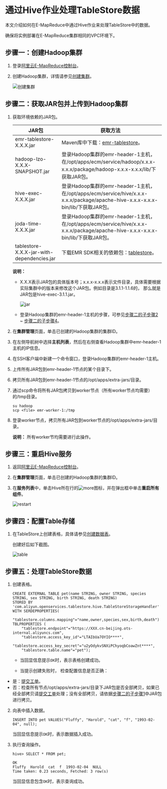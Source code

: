 # 通过Hive作业处理TableStore数据

本文介绍如何在E-MapReduce中通过Hive作业来处理TableStore中的数据。

确保将实例部署在E-MapReduce集群相同的VPC环境下。

## 步骤一：创建Hadoop集群

1.  登录[阿里云E-MapReduce控制台](https://emr.console.aliyun.com)。

2.  创建Hadoop集群，详情请参见[创建集群](/intl.zh-CN/快速入门/创建集群.md)。

    ![创建集群](https://static-aliyun-doc.oss-accelerate.aliyuncs.com/assets/img/zh-CN/3042598951/p52748.png)


## 步骤二：获取JAR包并上传到Hadoop集群

1.  获取环境依赖的JAR包。

    |JAR包|获取方法|
    |----|----|
    |emr-tablestore-X.X.X.jar|Maven库中下载：[emr-tablestore](https://mvnrepository.com/artifact/com.aliyun.emr/emr-tablestore)。|
    |hadoop-lzo-X.X.X-SNAPSHOT.jar|登录Hadoop集群的emr-header-1主机，在/opt/apps/ecm/service/hadoop/x.x.x-x.x.x/package/hadoop-x.x.x-x.x.x/lib/下获取JAR包。|
    |hive-exec-X.X.X.jar|登录Hadoop集群的emr-header-1主机，在/opt/apps/ecm/service/hive/x.x.x-x.x.x/package/apache-hive-x.x.x-x.x.x-bin/lib/下获取JAR包。|
    |joda-time-X.X.X.jar|登录Hadoop集群的emr-header-1主机，在/opt/apps/ecm/service/hive/x.x.x-x.x.x/package/apache-hive-x.x.x-x.x.x-bin/lib/下获取JAR包。|
    |tablestore-X.X.X-jar-with-dependencies.jar|下载EMR SDK相关的依赖包：[tablestore](https://mvnrepository.com/artifact/com.aliyun.openservices/tablestore)。|

    **说明：**

    -   X.X.X表示JAR包的具体版本号；x.x.x-x.x.x表示文件目录，具体需要根据实际集群中的版本来修改这个JAR包。例如目录是3.1.1-1.1.6的， 那么就是JAR包是hive-exec-3.1.1.jar。

        ![jar](https://static-aliyun-doc.oss-accelerate.aliyuncs.com/assets/img/zh-CN/3042598951/p60923.png)

    -   登录Hadoop集群的emr-header-1主机的步骤，可参见[步骤二的子步骤2](#step_yxi_yke_s9h) ~ [步骤二的子步骤4](#step_7dt_7ua_jkn)。
2.  在**集群管理**页面，单击已创建的Hadoop集群的集群ID。

3.  在左侧导航树中选择**主机列表**，然后在右侧查看Hadoop集群中emr-header-1主机的IP信息。

4.  在SSH客户端中新建一个命令窗口，登录Hadoop集群的emr-header-1主机。

5.  上传所有JAR包到emr-header-1节点的某个目录下。

6.  拷贝所有JAR包到emr-header-1节点的/opt/apps/extra-jars/目录。

7.  通过scp命令将所有JAR包拷贝到worker节点（所有worker节点均需要）的/tmp目录。

    ```
    su hadoop
    scp <file> emr-worker-1:/tmp
    ```

8.  登录worker节点，拷贝所有JAR包到worker节点的/opt/apps/extra-jars/目录。

    **说明：** 所有worker节均需要进行此操作。


## 步骤三：重启Hive服务

1.  返回[阿里云E-MapReduce控制台](https://emr.console.aliyun.com)。

2.  在**集群管理**页面，单击已创建的Hadoop集群的集群ID。

3.  在**服务列表**中，单击Hive所在行的![more](https://static-aliyun-doc.oss-accelerate.aliyuncs.com/assets/img/zh-CN/3042598951/p60751.png)图标，并在弹出框中单击**重启所有组件**。

    ![restart](https://static-aliyun-doc.oss-accelerate.aliyuncs.com/assets/img/zh-CN/3042598951/p60752.png)


## 步骤四：配置Table存储

1.  在TableStore上创建表格，具体请参见[创建数据表](/intl.zh-CN/快速入门/创建数据表.md)。

    创建好后如下截图。

    ![table](https://static-aliyun-doc.oss-accelerate.aliyuncs.com/assets/img/zh-CN/3042598951/p60922.png)


## 步骤五：处理TableStore数据

1.  创建表格。

    ```
    CREATE EXTERNAL TABLE pet(name STRING, owner STRING, species STRING, sex STRING, birth STRING, death STRING)
    STORED BY 'com.aliyun.openservices.tablestore.hive.TableStoreStorageHandler'
    WITH SERDEPROPERTIES(
        "tablestore.columns.mapping"="name,owner,species,sex,birth,death")
    TBLPROPERTIES (
        "tablestore.endpoint"="https://XXX.cn-beijing.ots-internal.aliyuncs.com",
        "tablestore.access_key_id"="LTAIbUa7OYIO****",
        "tablestore.access_key_secret"="u2yOdykvSNXiPChyoqbCoawZnt****",
        "tablestore.table.name"="pet");
    ```

    -   当回显信息提示`OK`时，表示表格创建成功。

    -   当提示创建失败时， 检查配置信息是否正确：

-   是：[提交工单](https://workorder-intl.console.aliyun.com/#/ticket/createIndex)。
-   否：检查所有节点/opt/apps/extra-jars/目录下JAR包是否全部拷贝，如果已经全部拷贝请[提交工单](https://workorder-intl.console.aliyun.com/#/ticket/createIndex)处理；没有全部拷贝，请依据[步骤二的子步骤1](#step_8qa_b67_8ku)中JAR包进行拷贝。
2.  向表中插入数据。

    ```
    INSERT INTO pet VALUES("Fluffy", "Harold", "cat", "f", "1993-02-04", null);
    ```

    当回显信息提示`OK`时，表示数据插入成功。

3.  执行查询操作。

    ```
    hive> SELECT * FROM pet;
    ```

    ```
    OK
    Fluffy  Harold  cat  f  1993-02-04  NULL
    Time taken: 0.23 seconds, Fetched: 3 row(s)
    ```

    当回显信息包含`OK`时，表示查询成功。


